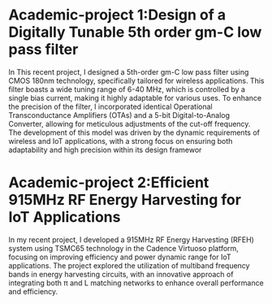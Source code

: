# Academic-project 1:Design of a Digitally Tunable 5th order gm-C low pass filter 
In This recent project, I designed a 5th-order gm-C low pass filter using CMOS 180nm technology, specifically tailored for wireless applications. This filter boasts a wide tuning range of 6-40 MHz, which is controlled by a single bias current, making it highly adaptable for various uses. To enhance the precision of the filter, I incorporated identical Operational Transconductance Amplifiers (OTAs) and a 5-bit Digital-to-Analog Converter, allowing for meticulous adjustments of the cut-off frequency. The development of this model was driven by the dynamic requirements of wireless and IoT applications, with a strong focus on ensuring both adaptability and high precision within its design framewor                    
# Academic-project 2:Efficient 915MHz RF Energy Harvesting for IoT Applications                       
In my recent project, I developed a 915MHz RF Energy Harvesting (RFEH) system using TSMC65 technology in the Cadence Virtuoso platform, focusing on improving efficiency and power dynamic range for IoT applications. The project explored the utilization of multiband frequency bands in energy harvesting circuits, with an innovative approach of integrating both π and L matching networks to enhance overall performance and efficiency.
